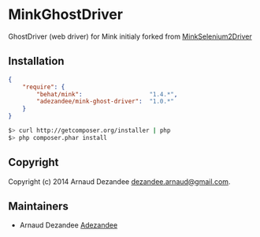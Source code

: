 MinkGhostDriver
===============

GhostDriver (web driver) for Mink initialy forked from [MinkSelenium2Driver](https://github.com/Behat/MinkSelenium2Driver)

Installation
------------

``` json
{
    "require": {
        "behat/mink":                   "1.4.*",
        "adezandee/mink-ghost-driver":  "1.0.*"
    }
}
```

``` bash
$> curl http://getcomposer.org/installer | php
$> php composer.phar install
```

Copyright
---------

Copyright (c) 2014 Arnaud Dezandee <dezandee.arnaud@gmail.com>.

Maintainers
-----------

* Arnaud Dezandee [Adezandee](http://github.com/Adezandee)
